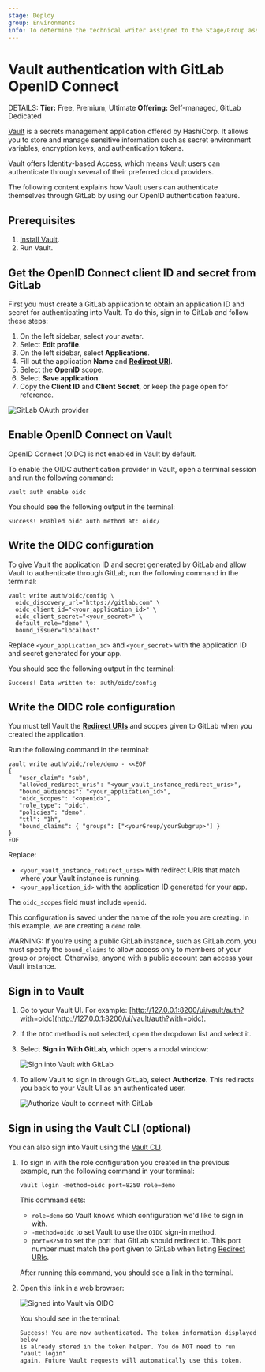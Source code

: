 ```yaml
---
stage: Deploy
group: Environments
info: To determine the technical writer assigned to the Stage/Group associated with this page, see https://handbook.gitlab.com/handbook/product/ux/technical-writing/#assignments
---
```


# Vault authentication with GitLab OpenID Connect

DETAILS:
**Tier:** Free, Premium, Ultimate
**Offering:** Self-managed, GitLab Dedicated

[Vault](https://www.vaultproject.io/) is a secrets management application offered by HashiCorp.
It allows you to store and manage sensitive information such as secret environment
variables, encryption keys, and authentication tokens.

Vault offers Identity-based Access, which means Vault users can authenticate
through several of their preferred cloud providers.

The following content explains how Vault users can authenticate themselves through
GitLab by using our OpenID authentication feature.

## Prerequisites

1. [Install Vault](https://developer.hashicorp.com/vault/docs/install).
1. Run Vault.

## Get the OpenID Connect client ID and secret from GitLab

First you must create a GitLab application to obtain an application ID and secret
for authenticating into Vault. To do this, sign in to GitLab and follow these steps:

1. On the left sidebar, select your avatar.
1. Select **Edit profile**.
1. On the left sidebar, select **Applications**.
1. Fill out the application **Name** and [**Redirect URI**](https://developer.hashicorp.com/vault/docs/auth/jwt#redirect-uris).
1. Select the **OpenID** scope.
1. Select **Save application**.
1. Copy the **Client ID** and **Client Secret**, or keep the page open for reference.

![GitLab OAuth provider](img/gitlab_oauth_vault_v12_6.png)

## Enable OpenID Connect on Vault

OpenID Connect (OIDC) is not enabled in Vault by default.

To enable the OIDC authentication provider in Vault, open a terminal session
and run the following command:

```shell
vault auth enable oidc
```

You should see the following output in the terminal:

```plaintext
Success! Enabled oidc auth method at: oidc/
```

## Write the OIDC configuration

To give Vault the application ID and secret generated by GitLab and allow
Vault to authenticate through GitLab, run the following command in the terminal:

```shell
vault write auth/oidc/config \
  oidc_discovery_url="https://gitlab.com" \
  oidc_client_id="<your_application_id>" \
  oidc_client_secret="<your_secret>" \
  default_role="demo" \
  bound_issuer="localhost"
```

Replace `<your_application_id>` and `<your_secret>` with the application ID
and secret generated for your app.

You should see the following output in the terminal:

```shell
Success! Data written to: auth/oidc/config
```

## Write the OIDC role configuration

You must tell Vault the [**Redirect URIs**](https://developer.hashicorp.com/vault/docs/auth/jwt#redirect-uris)
and scopes given to GitLab when you created the application.

Run the following command in the terminal:

```shell
vault write auth/oidc/role/demo - <<EOF
{
   "user_claim": "sub",
   "allowed_redirect_uris": "<your_vault_instance_redirect_uris>",
   "bound_audiences": "<your_application_id>",
   "oidc_scopes": "<openid>",
   "role_type": "oidc",
   "policies": "demo",
   "ttl": "1h",
   "bound_claims": { "groups": ["<yourGroup/yourSubgrup>"] }
}
EOF
```

Replace:

- `<your_vault_instance_redirect_uris>` with redirect URIs that match where your
  Vault instance is running.
- `<your_application_id>` with the application ID generated for your app.

The `oidc_scopes` field must include `openid`.

This configuration is saved under the name of the role you are creating. In this
example, we are creating a `demo` role.

WARNING:
If you're using a public GitLab instance, such as GitLab.com, you must specify
the `bound_claims` to allow access only to members of your group or project.
Otherwise, anyone with a public account can access your Vault instance.

## Sign in to Vault

1. Go to your Vault UI. For example: [http://127.0.0.1:8200/ui/vault/auth?with=oidc](http://127.0.0.1:8200/ui/vault/auth?with=oidc).
1. If the `OIDC` method is not selected, open the dropdown list and select it.
1. Select **Sign in With GitLab**, which opens a modal window:

   ![Sign into Vault with GitLab](img/sign_into_vault_with_gitlab_v12_6.png)

1. To allow Vault to sign in through GitLab, select **Authorize**. This redirects you back to your Vault UI as an authenticated user.

   ![Authorize Vault to connect with GitLab](img/authorize_vault_with_gitlab_v12_6.png)

## Sign in using the Vault CLI (optional)

You can also sign into Vault using the [Vault CLI](https://developer.hashicorp.com/vault/docs/commands).

1. To sign in with the role configuration you created in the previous example,
   run the following command in your terminal:

   ```shell
   vault login -method=oidc port=8250 role=demo
   ```

   This command sets:

   - `role=demo` so Vault knows which configuration we'd like to sign in with.
   - `-method=oidc` to set Vault to use the `OIDC` sign-in method.
   - `port=8250` to set the port that GitLab should redirect to. This port
     number must match the port given to GitLab when listing
     [Redirect URIs](https://developer.hashicorp.com/vault/docs/auth/jwt#redirect-uris).

   After running this command, you should see a link in the terminal.

1. Open this link in a web browser:

   ![Signed into Vault via OIDC](img/signed_into_vault_via_oidc_v12_6.png)

   You should see in the terminal:

   ```plaintext
   Success! You are now authenticated. The token information displayed below
   is already stored in the token helper. You do NOT need to run "vault login"
   again. Future Vault requests will automatically use this token.
   ```
